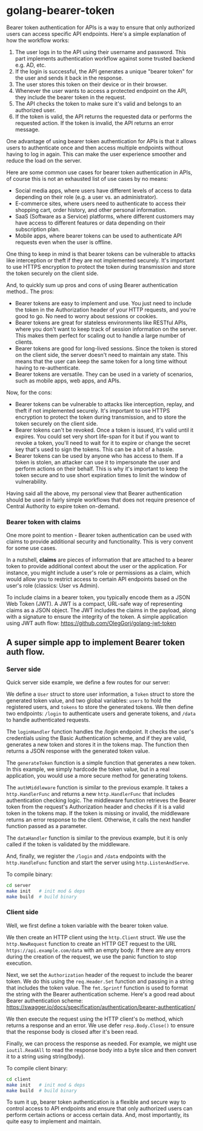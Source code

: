 # golang-bearer-token


Bearer token authentication for APIs is a way to ensure that only authorized users can access specific API endpoints. 
Here's a simple explanation of how the workflow works:

1. The user logs in to the API using their username and password. This part implements authentication workflow against some trusted backend e.g. AD, etc.
2. If the login is successful, the API generates a unique "bearer token" for the user and sends it back in the response.
3. The user stores this token on their device or in their browser.
4. Whenever the user wants to access a protected endpoint on the API, they include the bearer token in the request.
5. The API checks the token to make sure it's valid and belongs to an authorized user.
6. If the token is valid, the API returns the requested data or performs the requested action. If the token is invalid, the API returns an error message.

One advantage of using bearer token authentication for APIs is that it allows users to authenticate once and then access multiple endpoints without having to log in again. This can make the user experience smoother and reduce the load on the server.

Here are some common use cases for bearer token authentication in APIs, of course this is not an exhausted list of use cases by no means:

- Social media apps, where users have different levels of access to data depending on their role (e.g. a user vs. an administrator).
- E-commerce sites, where users need to authenticate to access their shopping cart, order history, and other personal information.
- SaaS (Software as a Service) platforms, where different customers may have access to different features or data depending on their subscription plan.
- Mobile apps, where bearer tokens can be used to authenticate API requests even when the user is offline.

One thing to keep in mind is that bearer tokens can be vulnerable to attacks like interception or theft if they are not implemented securely. 
It's important to use HTTPS encryption to protect the token during transmission and store the token securely on the client side.

And, to quickly sum up pros and cons of using Bearer authentication method..
The pros:

- Bearer tokens are easy to implement and use. You just need to include the token in the Authorization header of your HTTP requests, and you're good to go. No need to worry about sessions or cookies.
- Bearer tokens are great for stateless environments like RESTful APIs, where you don't want to keep track of session information on the server. This makes them perfect for scaling out to handle a large number of clients.
- Bearer tokens are good for long-lived sessions. Since the token is stored on the client side, the server doesn't need to maintain any state. This means that the user can keep the same token for a long time without having to re-authenticate.
- Bearer tokens are versatile. They can be used in a variety of scenarios, such as mobile apps, web apps, and APIs.

Now, for the cons:

- Bearer tokens can be vulnerable to attacks like interception, replay, and theft if not implemented securely. It's important to use HTTPS encryption to protect the token during transmission, and to store the token securely on the client side.
- Bearer tokens can't be revoked. Once a token is issued, it's valid until it expires. You could set very short life-span for it 
but if you want to revoke a token, you'll need to wait for it to expire or change the secret key that's used to sign the tokens. 
This can be a bit of a hassle.
- Bearer tokens can be used by anyone who has access to them. 
If a token is stolen, an attacker can use it to impersonate the user and perform actions on their behalf. 
This is why it's important to keep the token secure and to use short expiration times to limit the window of vulnerability.

Having said all the above, my personal view that Bearer authentication should be used in fairly simple workflows that does not require presence of Central Authority to expire token on-demand.

### Bearer token with claims

One more point to mention - Bearer token authentication can be used with claims to provide additional security and functionality. This is very convent for some use cases.

In a nutshell, **claims** are pieces of information that are attached to a bearer token to provide additional context about the user or the application. 
For instance, you might include a user's role or permissions as a claim, which would allow you to restrict access to certain API endpoints based on the user's role (classics: User vs Admin).

To include claims in a bearer token, you typically encode them as a JSON Web Token (JWT). A JWT is a compact, URL-safe way of representing claims as a JSON object. 
The JWT includes the claims in the payload, along with a signature to ensure the integrity of the token.
A simple application using JWT auth flow: https://github.com/OlegGorj/golang-jwt-token


## A super simple app to implement Bearer token auth flow.

### Server side

Quick server side example, we define a few routes for our server:

We define a `User` struct to store user information, a `Token` struct to store the generated token value, and two global variables: `users` to hold the registered users, and `tokens` to store the generated tokens.
We then define two endpoints: `/login` to authenticate users and generate tokens, and `/data` to handle authenticated requests.

The `loginHandler` function handles the /login endpoint. It checks the user's credentials using the Basic Authentication scheme, and if they are valid, generates a new token and stores it in the tokens map. The function then returns a JSON response with the generated token value.

The `generateToken` function is a simple function that generates a new token. In this example, we simply hardcode the token value, but in a real application, you would use a more secure method for generating tokens.

The `authMiddleware` function is similar to the previous example. It takes a `http.HandlerFunc` and returns a new `http.HandlerFunc` that includes authentication checking logic. The middleware function retrieves the Bearer token from the request's Authorization header and checks if it is a valid token in the tokens map. If the token is missing or invalid, the middleware returns an error response to the client. Otherwise, it calls the next handler function passed as a parameter.

The `dataHandler` function is similar to the previous example, but it is only called if the token is validated by the middleware.

And, finally, we register the `/login` and `/data` endpoints with the `http.HandleFunc` function and start the server using `http.ListenAndServe`.

To compile binary:

```bash
cd server
make init   # init mod & deps
make build  # build binary
```

### Client side

Well, we first define a token variable with the bearer token value.

We then create an HTTP client using the `http.Client` struct. We use the `http.NewRequest` function to create an HTTP GET request to the URL `https://api.example.com/data` with an empty body. 
If there are any errors during the creation of the request, we use the panic function to stop execution.

Next, we set the `Authorization` header of the request to include the bearer token. We do this using the `req.Header.Set` function and passing in a string that includes the token value. 
The `fmt.Sprintf` function is used to format the string with the Bearer authentication scheme.
Here's a good read about Bearer authentication scheme: https://swagger.io/docs/specification/authentication/bearer-authentication/

We then execute the request using the HTTP client's `Do` method, which returns a response and an error. We use defer `resp.Body.Close()` to ensure that the response body is closed after it's been read.

Finally, we can process the response as needed. For example, we might use `ioutil.ReadAll` to read the response body into a byte slice and then convert it to a string using string(body).

To compile client binary:

```bash
cd client
make init   # init mod & deps
make build  # build binary
```

To sum it up, bearer token authentication is a flexible and secure way to control access to API endpoints and ensure that only authorized users can perform certain actions or access certain data. And, most importantly, its quite easy to implement and maintain.



